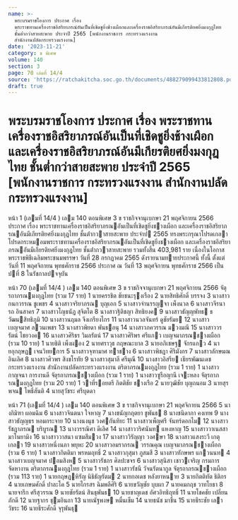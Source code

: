 ```yaml
---
name: >-
  พระบรมราชโองการ ประกาศ เรื่อง
  พระราชทานเครื่องราชอิสริยาภรณ์อันเป็นที่เชิดชูยิ่งช้างเผือกและเครื่องราชอิสริยาภรณ์อันมีเกียรติยศยิ่งมงกุฎไทย
  ชั้นต่ำกว่าสายสะพาย ประจำปี 2565 [พนักงานราชการ กระทรวงแรงงาน
  สำนักงานปลัดกระทรวงแรงงาน]
date: '2023-11-21'
category: ข พิเศษ
volume: 140
section: 3
page: 70 เล่มที่ 14/4
source: 'https://ratchakitcha.soc.go.th/documents/488279099433812808.pdf'
draft: true
---
```


# พระบรมราชโองการ ประกาศ เรื่อง พระราชทานเครื่องราชอิสริยาภรณ์อันเป็นที่เชิดชูยิ่งช้างเผือกและเครื่องราชอิสริยาภรณ์อันมีเกียรติยศยิ่งมงกุฎไทย ชั้นต่ำกว่าสายสะพาย ประจำปี 2565 [พนักงานราชการ กระทรวงแรงงาน สำนักงานปลัดกระทรวงแรงงาน]

หน้า 1 (เลมที่ 14/4 ) เลม 140 ตอนพิเศษ 3 ข ราชกิจจานุเบกษา 21 พฤศจิกายน 2566 ประกาศ เรื่อง พระราชทานเครื่องราชอิสริยาภรณอันเป็นที่เชิดชูยิ่งชางเผือก และเครื่องราชอิสริยาภรณอันมีเกียรติยศยิ่งมงกุฎไทย ชั้นต่ํากวาสายสะพาย ประจําป 2565 ทรงพระกรุณาโปรดเกลาโปรดกระหมอมพระราชทานเครื่องราชอิสริยาภรณอันเป็นที่เชิดชูยิ่งชางเผือก และเครื่องราชอิสริยาภรณอันมีเกียรติยศยิ่งมงกุฎไทย ชั้นต่ํากวาสายสะพาย รวมทั้งสิ้น 403,981 ราย เนื่องในโอกาสพระราชพิธีเฉลิมพระชนมพรรษา วันที่ 28 กรกฎาคม 2565 ดังรายนามทายประกาศนี้ ทั้งนี้ ตั้งแต่วันที่ 11 พฤศจิกายน พุทธศักราช 2566 ประกาศ ณ วันที่ 13 พฤศจิกายน พุทธศักราช 2566 เป็นปที่ 8 ในรัชกาลปจจุบัน

หน้า 70 (เลมที่ 14/4 ) เลม 140 ตอนพิเศษ 3 ข ราชกิจจานุเบกษา 21 พฤศจิกายน 2566 จัตุรถาภรณมงกุฎไทย (รวม 17 ราย) 1 นายครรชิต ชัยชนะรุงเรือง 2 นายสิทธิศักดิ์ บรรจง 3 นางสาวกนกวรรณ ชูเพชร 4 นางสาวจริยาภรณ บุญเอก 5 นางสาวจํานรรญจา เพ็งนวล 6 นางสาวจีรนารถ อินสาคร 7 นางสาวโญธนัฏ สุจิตโต 8 นางสาวฐิติชญา สิทธิยงค 9 นางสาวธัญญพัทธ ธวัฒนสิทธิภูมิ 10 นางสาวนฤมล จึงเกรียงไกร 11 นางสาวนวลจันทร์ ดูชัยรัมย 12 นางสาวเบญจมาศ ลวนเพชร 13 นางสาวพิยดา พันธอนุ 14 นางสาวภควรรณ มวงมณี 15 นางสาววรรัตน์ ไชยวงค 16 นางสาวศิริธร วิมลรัตน์ 17 นางสาวศิริพร ศรีแกว เบญจมาภรณชางเผือก (รวม 10 ราย) 1 นายธิติ เพ็งผอง 2 นายศราวุธ กฤษณะบาล 3 นายอภิเชษฐ จักรแกว 4 นายอุกฤษฏ เจนวิทยการ 5 นางสาวจุฑามาศ ทาชาง 6 นางสาวพิชฎา ศิริมังกร 7 นางสาวลักษมณ อินเลิศ 8 นางสาวศิวพร สิงขโรทัย 9 นางสาวสุมาลี ศรีมุณี 10 นางสาวอิสรีย เธียรพัฒนเดช กระทรวงแรงงาน สํานักงานปลัดกระทรวงแรงงาน ตริตาภรณมงกุฎไทย (รวม 1 ราย) 1 นางสาวกาญจนา การงานดี จัตุรถาภรณชางเผือก (รวม 1 ราย) 1 นางสาวซูรือญานี เจะหลง จัตุรถาภรณมงกุฎไทย (รวม 20 ราย) 1 วาที่รอยตรี กิตติชัย ชางเรือ 2 นายวุฒิชัย บุญถนอม 3 นายสุรพจน โพธิ์สันติ 4 นายสุวัชระ ศรีบุดดา

หน้า 71 (เลมที่ 14/4 ) เลม 140 ตอนพิเศษ 3 ข ราชกิจจานุเบกษา 21 พฤศจิกายน 2566 5 นางกิมิฑา ผอมฉิม 6 นางสาวจินตนา ใจหาญ 7 นางชนัญกฤตยา ชูพันธ 8 นางชนิดาภา คงเทพ 9 นางสาวธัญญธร หอมกระจาย 10 นางนงนุช วงศกันทิยะ 11 นางสาวเพ็ญศรี จันทร์ดอกไม 12 นางสาวรัชฎาภรณ บริบูรณ 13 นางวรรณิศา ดีเลิศ 14 นางสาววริศนันท แหงหาญ 15 นางสาววาเนสสา มาโนยามิง 16 นางสาววาสนา แซมสีมวง 17 นางสาววิรัญญา วงศษา 18 นางสาวแสงระวี เกตุเกลา 19 นางสาวหนึ่งนภา พยุหะ 20 นางสาวอมราภรณ วรรณคุณ เบญจมาภรณชางเผือก (รวม 6 ราย) 1 นางสาวกิตติมา พรหมฤทธิ์ 2 นางสาวกุสุมา ภูสมสี 3 นางสาวทักษพร แกวนนท 4 นางสาวเบญจมาศ ปอมสิงห 5 นางสาวรัชภร ศิลปะขจร 6 นางสาวสุนิสา เชาวเจริญ กรมการจัดหางาน ตริตาภรณมงกุฎไทย (รวม 1 ราย) 1 นางสาวรัชนี วัจนรัตนากูล จัตุรถาภรณชางเผือก (รวม 113 ราย) 1 นายกฤษฎหิรัญ นิธิธัญรัตม 2 นายกอเดช หลังยาหนาย 3 นายกิตติทัต ธิติกร 4 นายเกษมศักดิ์ ปาละโค 5 นายไกรสร ฉิมพลีศิริ 6 นายขวัญชัย บุบผา 7 นายคมกฤช วาทโยธา 8 นายจารึก ศรีสุวรรณ 9 นายชัยรัตน์ สินธุพันธ 10 นายชาญเดช อัศวอิทธิฤทธิ์ 11 นายโชคชัย เปลี่ยนภักดี 12 นายฐากร ชุมอินถา 13 นายณัฐพงษ หมื่นเข็ม 14 นายธนัช มาชื่น 15 นายธีระชัย เลาวัชระ 16 นายธีระศักดิ์ จุรุพันธุ
